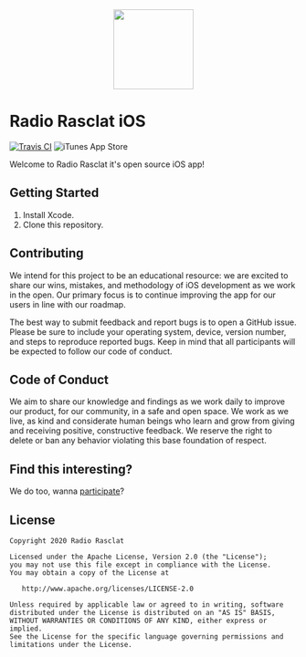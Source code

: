 <div align="center"><img src="https://assets.dmnktoe.de/radio-rasclat/logo/logo.svg" width="140"></div>

# Radio Rasclat iOS

[![Travis CI](https://travis-ci.com/dmnktoe/radio-rasclat-ios.svg?branch=master)](https://circleci.com/gh/kickstarter/ios-oss) ![iTunes App Store](https://img.shields.io/itunes/v/1499269866?color=00b98d&label=iTunes%20Version)

Welcome to Radio Rasclat it's open source iOS app!

## Getting Started

1. Install Xcode.
1. Clone this repository.

## Contributing

We intend for this project to be an educational resource: we are excited to
share our wins, mistakes, and methodology of iOS development as we work
in the open. Our primary focus is to continue improving the app for our users in
line with our roadmap.

The best way to submit feedback and report bugs is to open a GitHub issue.
Please be sure to include your operating system, device, version number, and
steps to reproduce reported bugs. Keep in mind that all participants will be
expected to follow our code of conduct.

## Code of Conduct

We aim to share our knowledge and findings as we work daily to improve our
product, for our community, in a safe and open space. We work as we live, as
kind and considerate human beings who learn and grow from giving and receiving
positive, constructive feedback. We reserve the right to delete or ban any
behavior violating this base foundation of respect.

## Find this interesting?

We do too, wanna [participate](https://www.radio-rasclat.com/about)?

## License

```
Copyright 2020 Radio Rasclat

Licensed under the Apache License, Version 2.0 (the "License");
you may not use this file except in compliance with the License.
You may obtain a copy of the License at

   http://www.apache.org/licenses/LICENSE-2.0

Unless required by applicable law or agreed to in writing, software
distributed under the License is distributed on an "AS IS" BASIS,
WITHOUT WARRANTIES OR CONDITIONS OF ANY KIND, either express or implied.
See the License for the specific language governing permissions and
limitations under the License.
```
